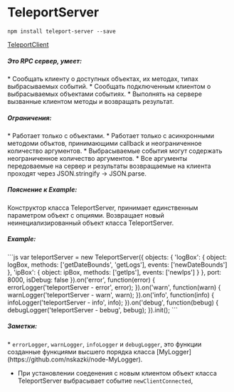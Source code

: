 TeleportServer
=======

```
npm install teleport-server --save
```
[TeleportClient](https://github.com/nskazki/web-TeleportClient)

<h5>Это RPC сервер, умеет:</h5>
 * Сообщать клиенту о доступных объектах, их методах, типах выбрасываемых событий.
 * Сообщать подключенным клиентом о выбрасываемых объектами событиях.
 * Выполнять на сервере вызванные клиентом методы и возвращать результат.

<h5>Ограничения:</h5>
 * Работает только с объектами.
 * Работает только с асинхронными методоми объктов, принимающими callback и неограниченное количество аргументов.
 * Выбрасываемые события могут содержать неограниченное количество аргументов.
 * Все аргументы передоваемые на сервер и результаты возвращаемые на клиента проходят через JSON.stringify -> JSON.parse.

<h5>Пояснение к Example:</h5>
Конструктор класса TeleportServer, принимает единственным параметром объект с опциями.
Возвращает новый неинециализированный объект класса TeleportServer.

<h5>Example:</h5>
```js
var teleportServer = new TeleportServer({
	objects: {
		'logBox': {
			object: logBox,
			methods: ['getDateBounds', 'getLogs'],
			events: ['newDateBounds']
		},
		'ipBox': {
			object: ipBox,
			methods: ['getIps'],
			events: ['newIps']
		}
	},
	port: 8000,
	isDebug: false
}).on('error', function(error) {
	errorLogger('teleportServer - error', error);
}).on('warn', function(warn) {
	warnLogger('teleportServer - warn', warn);
}).on('info', function(info) {
	infoLogger('teleportServer - info', info);
}).on('debug', function(bebug) {
	debugLogger('teleportServer - bebug', bebug);
}).init();
```

<h5>Заметки:</h5>
 * <code>errorLogger</code>,  <code>warnLogger</code>,  <code>infoLogger</code> и <code>debugLogger</code>, это функции созданные функциями высшего порядка класса [MyLogger](https://github.com/nskazki/node-MyLogger).

 * При установлении соеденения с новым клиентом объект класса TeleportServer выбрасывает событие <code>newClientConnected</code>, 